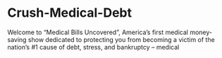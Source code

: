 # Crush-Medical-Debt
Welcome to “Medical Bills Uncovered”, America’s first medical money-saving show dedicated to protecting you from becoming a victim of the nation’s #1 cause of debt, stress, and bankruptcy – medical
